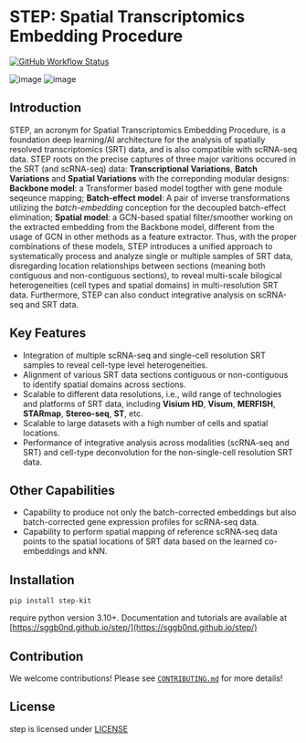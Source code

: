 # STEP: Spatial Transcriptomics Embedding Procedure
[![GitHub Workflow Status](https://img.shields.io/github/workflow/status/SGGb0nd/step-dev/CI)](https://github.com/SGGb0nd/step-dev/actions)

![image](http://docs.3s540lab.cloud/images/STEP_fig_1a.webp)
![image](http://docs.3s540lab.cloud/images/STEP_fig_1b.webp)

## Introduction
STEP, an acronym for Spatial Transcriptomics Embedding Procedure, is a foundation deep learning/AI architecture for the analysis of spatially resolved transcriptomics (SRT) data, and is also compatible with scRNA-seq data. STEP roots on the precise captures of three major varitions occured in the SRT (and scRNA-seq) data: **Transcriptional Variations**, **Batch Variations** and **Spatial Variations** with the correponding modular designs: **Backbone model**: a Transformer based model togther with gene module seqeunce mapping; **Batch-effect model**: A pair of inverse transformations utilizing the *batch-embedding* conception for the decoupled batch-effect elimination; **Spatial model**: a GCN-based spatial filter/smoother working on the extracted embedding from the Backbone model, different from the usage of GCN in other methods as a feature extractor. Thus, with the proper combinations of these models, STEP introduces a unified approach to systematically process and analyze single or multiple samples of SRT data, disregarding location relationships between sections (meaning both contiguous and non-contiguous sections), to reveal multi-scale bilogical heterogeneities (cell types and spatial domains) in multi-resolution SRT data. Furthermore, STEP can also conduct integrative analysis on scRNA-seq and SRT data.

## Key Features

-  Integration of multiple scRNA-seq and single-cell resolution SRT samples to reveal cell-type level heterogeneities.
-  Alignment of various SRT data sections contiguous or non-contiguous to identify spatial domains across sections.
-  Scalable to different data resolutions, i.e., wild range of technologies and platforms of SRT data, including **Visium HD**, **Visum**, **MERFISH**, **STARmap**, **Stereo-seq**, **ST**, etc.
-  Scalable to large datasets with a high number of cells and spatial locations.
-  Performance of integrative analysis across modalities (scRNA-seq and SRT) and cell-type deconvolution for the non-single-cell resolution SRT data.

## Other Capabilities
-  Capability to produce not only the batch-corrected embeddings but also batch-corrected gene expression profiles for scRNA-seq data.
-  Capability to perform spatial mapping of reference scRNA-seq data points to the spatial locations of SRT data based on the learned co-embeddings and kNN.

## Installation
```
pip install step-kit
```

require python version 3.10+. Documentation and tutorials are available at [https://sggb0nd.github.io/step/](https://sggb0nd.github.io/step/)


## Contribution

We welcome contributions! Please see [`CONTRIBUTING.md`](./CONTRIBUTING.md) for more details!

## License

step is licensed under [LICENSE](./LICENSE)
